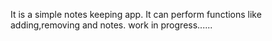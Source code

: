 It is a simple notes keeping app. It can perform functions like adding,removing and notes. work in progress......
